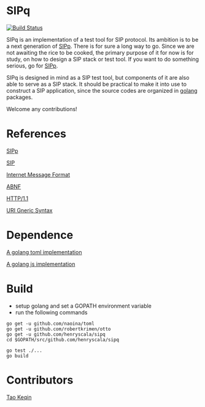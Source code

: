 # SIPq

[![Build Status](https://travis-ci.org/henryscala/sipq.svg?branch=master)](https://travis-ci.org/henryscala/sipq)

SIPq is an implementation of a test tool for SIP protocol. Its ambition is to be a next generation of [SIPp](http://sipp.sourceforge.net/). There is for sure a long way to go. Since we are not awaiting the rice to be cooked, the primary purpose of it for now is for study, on how to design a SIP stack or test tool. If you want to do something serious, go for [SIPp](http://sipp.sourceforge.net/). 

SIPq is designed in mind as a SIP test tool, but components of it are also able to serve as a SIP stack. It should be practical to make it into use to construct a SIP application, since the source codes are organized in [golang](https://golang.org/) packages. 

Welcome any contributions! 

# References

[SIPp](http://sipp.sourceforge.net/) 

[SIP](https://tools.ietf.org/html/rfc3261) 

[Internet Message Format](https://tools.ietf.org/html/rfc2822)

[ABNF](https://tools.ietf.org/html/rfc5234)

[HTTP/1.1](https://tools.ietf.org/html/rfc2616)

[URI Gneric Syntax](https://tools.ietf.org/html/rfc2396)

# Dependence

[A golang toml implementation](https://github.com/naoina/toml)

[A golang js implementation](https://github.com/robertkrimen/otto)

# Build 

- setup golang and set a GOPATH environment variable 
- run the following commands

```
go get -u github.com/naoina/toml
go get -u github.com/robertkrimen/otto
go get -u github.com/henryscala/sipq
cd $GOPATH/src/github.com/henryscala/sipq

go test ./...
go build
```

# Contributors 

[Tao Keqin](https://github.com/taokeqin)


